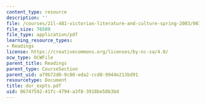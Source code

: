 ```yaml
---
content_type: resource
description: ''
file: /courses/21l-481-victorian-literature-and-culture-spring-2003/0674759241fc4794a3f83918be58b3bd_dur_expts.pdf
file_size: 76509
file_type: application/pdf
learning_resource_types:
- Readings
license: https://creativecommons.org/licenses/by-nc-sa/4.0/
ocw_type: OCWFile
parent_title: Readings
parent_type: CourseSection
parent_uid: a79b72d0-9c80-eda2-ccd0-9944e213bd91
resourcetype: Document
title: dur_expts.pdf
uid: 06747592-41fc-4794-a3f8-3918be58b3bd
---
```

